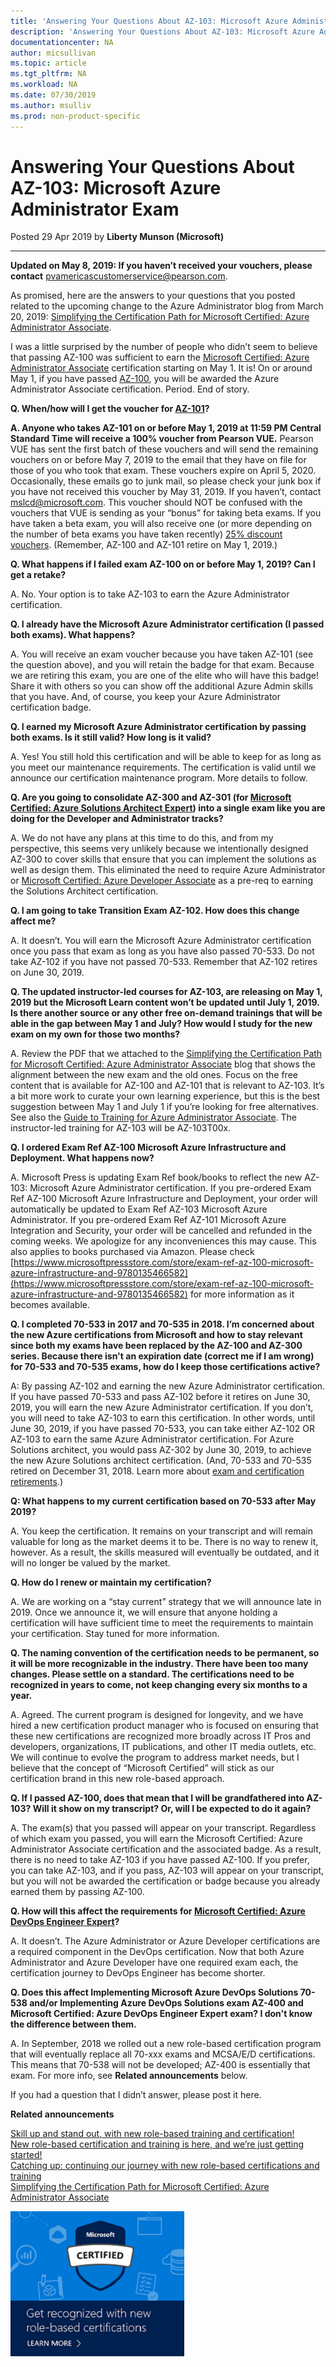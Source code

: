 ```yaml
---
title: 'Answering Your Questions About AZ-103: Microsoft Azure Administrator Exam | Microsoft Docs'
description: 'Answering Your Questions About AZ-103: Microsoft Azure Administrator Exam' 
documentationcenter: NA 
author: micsullivan
ms.topic: article
ms.tgt_pltfrm: NA
ms.workload: NA
ms.date: 07/30/2019
ms.author: msulliv
ms.prod: non-product-specific
---
```

# Answering Your Questions About AZ-103: Microsoft Azure Administrator Exam

Posted 29 Apr 2019 by **Liberty Munson (Microsoft)**

___

**Updated on May 8, 2019: If you haven’t received your vouchers, please contact** [pvamericascustomerservice@pearson.com](mailto:pvamericascustomerservice@pearson.com).

As promised, here are the answers to your questions that you posted related to the upcoming change to the Azure Administrator blog from March 20, 2019: [Simplifying the Certification Path for Microsoft Certified: Azure Administrator Associate](https://www.microsoft.com/en-us/learning/community-blog-post.aspx?BlogId=8&Id=375217).

I was a little surprised by the number of people who didn’t seem to believe that passing AZ-100 was sufficient to earn the [Microsoft Certified: Azure Administrator Associate](https://www.microsoft.com/learning/azure-administrator.aspx) certification starting on May 1. It is! On or around May 1, if you have passed [AZ-100](https://www.microsoft.com/learning/exam-AZ-100.aspx), you will be awarded the Azure Administrator Associate certification. Period. End of story.

**Q. When/how will I get the voucher for [AZ-101](https://www.microsoft.com/learning/exam-AZ-101.aspx)?** 

**A. Anyone who takes AZ-101 on or before May 1, 2019 at 11:59 PM Central Standard Time will receive a 100% voucher from Pearson VUE.** Pearson VUE has sent the first batch of these vouchers and will send the remaining vouchers on or before May 7, 2019 to the email that they have on file for those of you who took that exam. These vouchers expire on April 5, 2020. Occasionally, these emails go to junk mail, so please check your junk box if you have not received this voucher by May 31, 2019. If you haven’t, contact [mslcd@microsoft.com](mailto:mslcd@microsoft.com). This voucher should NOT be confused with the vouchers that VUE is sending as your “bonus” for taking beta exams. If you have taken a beta exam, you will also receive one (or more depending on the number of beta exams you have taken recently) [25% discount vouchers](https://www.microsoft.com/en-us/learning/community-blog-post.aspx?BlogId=8&Id=375223). (Remember, AZ-100 and AZ-101 retire on May 1, 2019.)

**Q. What happens if I failed exam AZ-100 on or before May 1, 2019? Can I get a retake?**  

A. No. Your option is to take AZ-103 to earn the Azure Administrator certification.

**Q. I already have the Microsoft Azure Administrator certification (I passed both exams). What happens?**  

A. You will receive an exam voucher because you have taken AZ-101 (see the question above), and you will retain the badge for that exam. Because we are retiring this exam, you are one of the elite who will have this badge! Share it with others so you can show off the additional Azure Admin skills that you have. And, of course, you keep your Azure Administrator certification badge.

**Q. I earned my Microsoft Azure Administrator certification by passing both exams. Is it still valid? How long is it valid?**  

A. Yes! You still hold this certification and will be able to keep for as long as you meet our maintenance requirements. The certification is valid until we announce our certification maintenance program. More details to follow.

**Q. Are you going to consolidate AZ-300 and AZ-301 (for [Microsoft Certified: Azure Solutions Architect Expert](https://www.microsoft.com/learning/azure-solutions-architect.aspx)) into a single exam like you are doing for the Developer and Administrator tracks?**

A. We do not have any plans at this time to do this, and from my perspective, this seems very unlikely because we intentionally designed AZ-300 to cover skills that ensure that you can implement the solutions as well as design them. This eliminated the need to require Azure Administrator or [Microsoft Certified: Azure Developer Associate](https://www.microsoft.com/learning/azure-developer.aspx) as a pre-req to earning the Solutions Architect certification.

**Q. I am going to take Transition Exam AZ-102. How does this change affect me?**  

A. It doesn’t. You will earn the Microsoft Azure Administrator certification once you pass that exam as long as you have also passed 70-533. Do not take AZ-102 if you have not passed 70-533. Remember that AZ-102 retires on June 30, 2019.

**Q. The updated instructor-led courses for AZ-103, are releasing on May 1, 2019 but the Microsoft Learn content won’t be updated until July 1, 2019. Is there another source or any other free on-demand trainings that will be able in the gap between May 1 and July? How would I study for the new exam on my own for those two months?**  

A. Review the PDF that we attached to the [Simplifying the Certification Path for Microsoft Certified: Azure Administrator Associate](https://www.microsoft.com/en-us/learning/community-blog-post.aspx?BlogId=8&Id=375217) blog that shows the alignment between the new exam and the old ones. Focus on the free content that is available for AZ-100 and AZ-101 that is relevant to AZ-103. It’s a bit more work to curate your own learning experience, but this is the best suggestion between May 1 and July 1 if you’re looking for free alternatives. See also the [Guide to Training for Azure Administrator Associate](https://aka.ms/AzureAdminInfographic). The instructor-led training for AZ-103 will be AZ-103T00x.

**Q. I ordered Exam Ref AZ-100 Microsoft Azure Infrastructure and Deployment. What happens now?**  

A. Microsoft Press is updating Exam Ref book/books to reflect the new AZ-103: Microsoft Azure Administrator certification. If you pre-ordered Exam Ref AZ-100 Microsoft Azure Infrastructure and Deployment, your order will automatically be updated to Exam Ref AZ-103 Microsoft Azure Administrator. If you pre-ordered Exam Ref AZ-101 Microsoft Azure Integration and Security, your order will be cancelled and refunded in the coming weeks. We apologize for any inconveniences this may cause. This also applies to books purchased via Amazon. Please check [https://www.microsoftpressstore.com/store/exam-ref-az-100-microsoft-azure-infrastructure-and-9780135466582](https://www.microsoftpressstore.com/store/exam-ref-az-100-microsoft-azure-infrastructure-and-9780135466582) for more information as it becomes available.

**Q. I completed 70-533 in 2017 and 70-535 in 2018. I’m concerned about the new Azure certifications from Microsoft and how to stay relevant since both my exams have been replaced by the AZ-100 and AZ-300 series. Because there isn't an expiration date (correct me if I am wrong) for 70-533 and 70-535 exams, how do I keep those certifications active?**

A: By passing AZ-102 and earning the new Azure Administrator certification. If you have passed 70-533 and pass AZ-102 before it retires on June 30, 2019, you will earn the new Azure Administrator certification. If you don’t, you will need to take AZ-103 to earn this certification. In other words, until June 30, 2019, if you have passed 70-533, you can take either AZ-102 OR AZ-103 to earn the same Azure Administrator certification. For Azure Solutions architect, you would pass AZ-302 by June 30, 2019, to achieve the new Azure Solutions architect certification. (And, 70-533 and 70-535 retired on December 31, 2018. Learn more about [exam and certification retirements](https://www.microsoft.com/en-us/learning/community-blog-post.aspx?BlogId=8&Id=375189).)

**Q: What happens to my current certification based on 70-533 after May 2019?**  

A. You keep the certification. It remains on your transcript and will remain valuable for long as the market deems it to be. There is no way to renew it, however. As a result, the skills measured will eventually be outdated, and it will no longer be valued by the market.

**Q. How do I renew or maintain my certification?**  

A. We are working on a “stay current” strategy that we will announce late in 2019. Once we announce it, we will ensure that anyone holding a certification will have sufficient time to meet the requirements to maintain your certification. Stay tuned for more information.

**Q. The naming convention of the certification needs to be permanent, so it will be more recognizable in the industry. There have been too many changes. Please settle on a standard. The certifications need to be recognized in years to come, not keep changing every six months to a year.**

A. Agreed. The current program is designed for longevity, and we have hired a new certification product manager who is focused on ensuring that these new certifications are recognized more broadly across IT Pros and developers, organizations, IT publications, and other IT media outlets, etc. We will continue to evolve the program to address market needs, but I believe that the concept of “Microsoft Certified” will stick as our certification brand in this new role-based approach.

**Q. If I passed AZ-100, does that mean that I will be grandfathered into AZ-103? Will it show on my transcript? Or, will I be expected to do it again?**  

A. The exam(s) that you passed will appear on your transcript. Regardless of which exam you passed, you will earn the Microsoft Certified: Azure Administrator Associate certification and the associated badge. As a result, there is no need to take AZ-103 if you have passed AZ-100. If you prefer, you can take AZ-103, and if you pass, AZ-103 will appear on your transcript, but you will not be awarded the certification or badge because you already earned them by passing AZ-100.

**Q. How will this affect the requirements for [Microsoft Certified: Azure DevOps Engineer Expert](https://www.microsoft.com/learning/azure-devops.aspx)?**

A. It doesn’t. The Azure Administrator or Azure Developer certifications are a required component in the DevOps certification. Now that both Azure Administrator and Azure Developer have one required exam each, the certification journey to DevOps Engineer has become shorter.

**Q. Does this affect Implementing Microsoft Azure DevOps Solutions 70-538 and/or Implementing Azure DevOps Solutions exam AZ-400 and Microsoft Certified: Azure DevOps Engineer Expert exam? I don't know the difference between them.**

A. In September, 2018 we rolled out a new role-based certification program that will eventually replace all 70-xxx exams and MCSA/E/D certifications. This means that 70-538 will not be developed; AZ-400 is essentially that exam. For more info, see **Related announcements** below.

If you had a question that I didn’t answer, please post it here.

**Related announcements**   

[Skill up and stand out, with new role-based training and certification!](https://www.microsoft.com/en-us/learning/community-blog-post.aspx?BlogId=8&Id=375161)   
[New role-based certification and training is here, and we’re just getting started!](https://www.microsoft.com/en-us/learning/community-blog-post.aspx?BlogId=8&Id=375159)   
[Catching up: continuing our journey with new role-based certifications and training](https://www.microsoft.com/en-us/learning/community-blog-post.aspx?BlogId=8&Id=375200)   
[Simplifying the Certification Path for Microsoft Certified: Azure Administrator Associate](https://www.microsoft.com/en-us/learning/community-blog-post.aspx?BlogId=8&Id=375217)

[![Build career advancing skills](images/microsoft-certified-banner.png)](https://www.microsoft.com/learning/azure-training-certification.aspx?WT.icid=mva_bnr_lexawareness_usen_asi_rightrail_oct2017)
